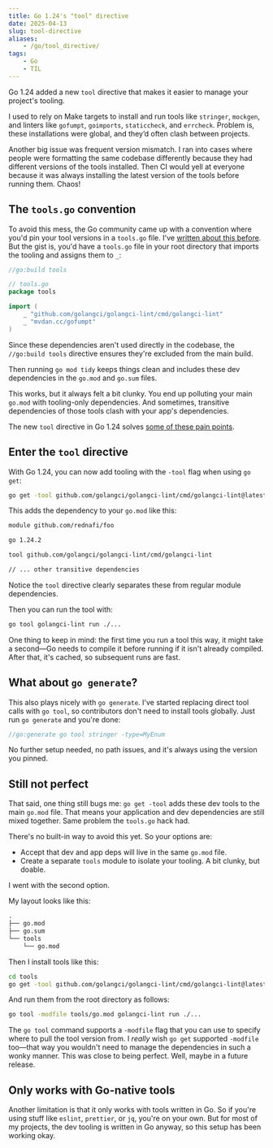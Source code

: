 ```yaml
---
title: Go 1.24's "tool" directive
date: 2025-04-13
slug: tool-directive
aliases:
    - /go/tool_directive/
tags:
    - Go
    - TIL
---
```


Go 1.24 added a new `tool` directive that makes it easier to manage your project's tooling.

I used to rely on Make targets to install and run tools like `stringer`, `mockgen`, and
linters like `gofumpt`, `goimports`, `staticcheck`, and `errcheck`. Problem is, these
installations were global, and they’d often clash between projects.

Another big issue was frequent version mismatch. I ran into cases where people were
formatting the same codebase differently because they had different versions of the tools
installed. Then CI would yell at everyone because it was always installing the latest
version of the tools before running them. Chaos!

## The `tools.go` convention

To avoid this mess, the Go community came up with a convention where you'd pin your tool
versions in a `tools.go` file. I've [written about this before]. But the gist is, you'd have
a `tools.go` file in your root directory that imports the tooling and assigns them to `_`:

```go
//go:build tools

// tools.go
package tools

import (
    _ "github.com/golangci/golangci-lint/cmd/golangci-lint"
    _ "mvdan.cc/gofumpt"
)
```

Since these dependencies aren't used directly in the codebase, the `//go:build tools`
directive ensures they're excluded from the main build.

Then running `go mod tidy` keeps things clean and includes these dev dependencies in the
`go.mod` and `go.sum` files.

This works, but it always felt a bit clunky. You end up polluting your main `go.mod` with
tooling-only dependencies. And sometimes, transitive dependencies of those tools clash with
your app's dependencies.

The new `tool` directive in Go 1.24 solves [some of these pain points].

## Enter the `tool` directive

With Go 1.24, you can now add tooling with the `-tool` flag when using `go get`:

```sh
go get -tool github.com/golangci/golangci-lint/cmd/golangci-lint@latest
```

This adds the dependency to your `go.mod` like this:

```txt
module github.com/rednafi/foo

go 1.24.2

tool github.com/golangci/golangci-lint/cmd/golangci-lint

// ... other transitive dependencies
```

Notice the `tool` directive clearly separates these from regular module dependencies.

Then you can run the tool with:

```sh
go tool golangci-lint run ./...
```

One thing to keep in mind: the first time you run a tool this way, it might take a second—Go
needs to compile it before running if it isn't already compiled. After that, it's cached, so
subsequent runs are fast.

## What about `go generate`?

This also plays nicely with `go generate`. I've started replacing direct tool calls with
`go tool`, so contributors don't need to install tools globally. Just run `go generate` and
you're done:

```go
//go:generate go tool stringer -type=MyEnum
```

No further setup needed, no path issues, and it's always using the version you pinned.

## Still not perfect

That said, one thing still bugs me: `go get -tool` adds these dev tools to the main `go.mod`
file. That means your application and dev dependencies are still mixed together. Same
problem the `tools.go` hack had.

There's no built-in way to avoid this yet. So your options are:

- Accept that dev and app deps will live in the same `go.mod` file.
- Create a separate `tools` module to isolate your tooling. A bit clunky, but doable.

I went with the second option.

My layout looks like this:

```txt
.
├── go.mod
├── go.sum
└── tools
    └── go.mod
```

Then I install tools like this:

```sh
cd tools
go get -tool github.com/golangci/golangci-lint/cmd/golangci-lint@latest
```

And run them from the root directory as follows:

```sh
go tool -modfile tools/go.mod golangci-lint run ./...
```

The `go tool` command supports a `-modfile` flag that you can use to specify where to pull
the tool version from. I _really_ wish `go get` supported `-modfile` too—that way you
wouldn't need to manage the dependencies in such a wonky manner. This was close to being
perfect. Well, maybe in a future release.

## Only works with Go-native tools

Another limitation is that it only works with tools written in Go. So if you're using stuff
like `eslint`, `prettier`, or `jq`, you're on your own. But for most of my projects, the dev
tooling is written in Go anyway, so this setup has been working okay.

<!-- Resources -->
<!-- prettier-ignore-start -->

<!-- Omitting dev dependencies in Go binaries -->
[written about this before]:
    /go/omit_dev_dependencies_in_binaries

<!-- Go toolchain still sticks the dev dependencies into the main go.mod file -->
[some of these pain points]:
    /go/tool_directive/#still-not-perfect

<!-- prettier-ignore-end -->
